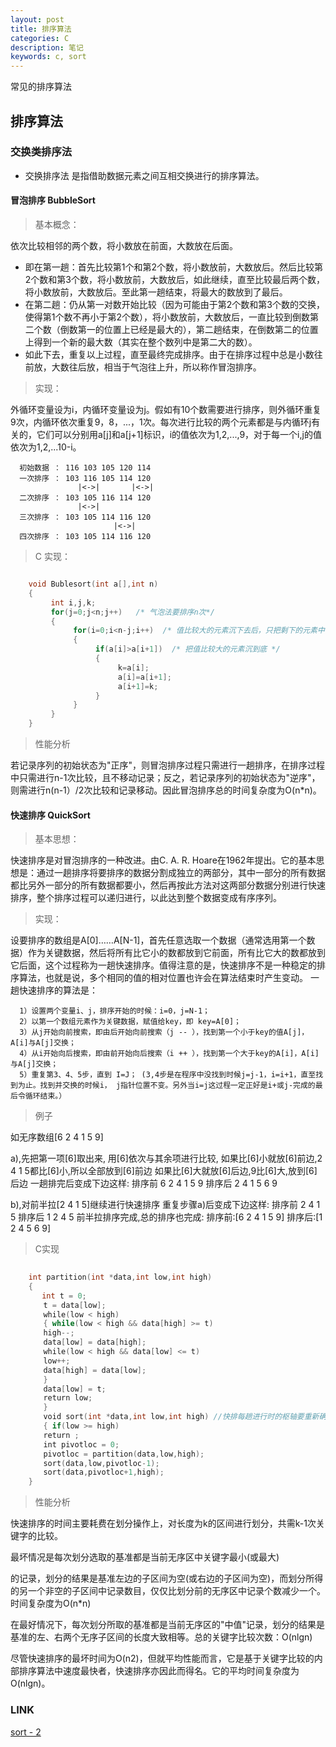 ```yaml
---
layout: post
title: 排序算法
categories: C
description: 笔记
keywords: c, sort
---
```


常见的排序算法

##  排序算法

### 交换类排序法

* 交换排序法 是指借助数据元素之间互相交换进行的排序算法。

#### 冒泡排序 BubbleSort

> 基本概念：

  依次比较相邻的两个数，将小数放在前面，大数放在后面。
*  即在第一趟：首先比较第1个和第2个数，将小数放前，大数放后。然后比较第2个数和第3个数，将小数放前，大数放后，如此继续，直至比较最后两个数，将小数放前，大数放后。至此第一趟结束，将最大的数放到了最后。
*  在第二趟：仍从第一对数开始比较（因为可能由于第2个数和第3个数的交换，使得第1个数不再小于第2个数），将小数放前，大数放后，一直比较到倒数第二个数（倒数第一的位置上已经是最大的），第二趟结束，在倒数第二的位置上得到一个新的最大数（其实在整个数列中是第二大的数）。
*  如此下去，重复以上过程，直至最终完成排序。由于在排序过程中总是小数往前放，大数往后放，相当于气泡往上升，所以称作冒泡排序。

> 实现：

  外循环变量设为i，内循环变量设为j。假如有10个数需要进行排序，则外循环重复9次，内循环依次重复9，8，...，1次。每次进行比较的两个元素都是与内循环j有关的，它们可以分别用a[j]和a[j+1]标识，i的值依次为1,2,...,9，对于每一个i,j的值依次为1,2,...10-i。

      初始数据 ： 116 103 105 120 114
      一次排序 ： 103 116 105 114 120
                   |<->|       |<->|
      二次排序 ： 103 105 116 114 120
                   |<->|
      三次排序 ： 103 105 114 116 120
                           |<->| 
      四次排序 ： 103 105 114 116 120

> C 实现：

```c

    void Bublesort(int a[],int n)
    {
         int i,j,k;
         for(j=0;j<n;j++)   /* 气泡法要排序n次*/
         {
              for(i=0;i<n-j;i++)  /* 值比较大的元素沉下去后，只把剩下的元素中的最大值再沉下去就可以啦 */
              {
                   if(a[i]>a[i+1])  /* 把值比较大的元素沉到底 */
                   {
                        k=a[i];
                        a[i]=a[i+1];
                        a[i+1]=k;
                   }
              }
         }
    }
```

> 性能分析

  若记录序列的初始状态为"正序"，则冒泡排序过程只需进行一趟排序，在排序过程中只需进行n-1次比较，且不移动记录；反之，若记录序列的初始状态为"逆序"，则需进行n(n-1）/2次比较和记录移动。因此冒泡排序总的时间复杂度为O(n*n)。

#### 快速排序 QuickSort

> 基本思想：

  快速排序是对冒泡排序的一种改进。由C. A. R. Hoare在1962年提出。它的基本思想是：通过一趟排序将要排序的数据分割成独立的两部分，其中一部分的所有数据都比另外一部分的所有数据都要小，然后再按此方法对这两部分数据分别进行快速排序，整个排序过程可以递归进行，以此达到整个数据变成有序序列。

> 实现：

  设要排序的数组是A[0]……A[N-1]，首先任意选取一个数据（通常选用第一个数据）作为关键数据，然后将所有比它小的数都放到它前面，所有比它大的数都放到它后面，这个过程称为一趟快速排序。值得注意的是，快速排序不是一种稳定的排序算法，也就是说，多个相同的值的相对位置也许会在算法结束时产生变动。
  一趟快速排序的算法是：

      1）设置两个变量i、j，排序开始的时候：i=0，j=N-1；
      2）以第一个数组元素作为关键数据，赋值给key，即 key=A[0]；
      3）从j开始向前搜索，即由后开始向前搜索（j -- ），找到第一个小于key的值A[j]，A[i]与A[j]交换；
      4）从i开始向后搜索，即由前开始向后搜索（i ++ ），找到第一个大于key的A[i]，A[i]与A[j]交换；
      5）重复第3、4、5步，直到 I=J； (3,4步是在程序中没找到时候j=j-1，i=i+1，直至找到为止。找到并交换的时候i， j指针位置不变。另外当i=j这过程一定正好是i+或j-完成的最后令循环结束。）

> 例子

  如无序数组[6 2 4 1 5 9]
  
  a),先把第一项[6]取出来,
  用[6]依次与其余项进行比较,
  如果比[6]小就放[6]前边,2 4 1 5都比[6]小,所以全部放到[6]前边
  如果比[6]大就放[6]后边,9比[6]大,放到[6]后边
  一趟排完后变成下边这样:
  排序前 6 2 4 1 5 9
  排序后 2 4 1 5 6 9

  b),对前半拉[2 4 1 5]继续进行快速排序
  重复步骤a)后变成下边这样:
  排序前 2 4 1 5
  排序后 1 2 4 5
  前半拉排序完成,总的排序也完成:
  排序前:[6 2 4 1 5 9]
  排序后:[1 2 4 5 6 9]

> C实现

```c
   
    int partition(int *data,int low,int high)
    { 
       int t = 0;
    　　t = data[low];
    　　while(low < high)
    　　{ while(low < high && data[high] >= t)
    　　high--;
    　　data[low] = data[high];
    　　while(low < high && data[low] <= t)
    　　low++;
    　　data[high] = data[low];
    　　}
    　　data[low] = t;
    　　return low;
    　　}
    　　void sort(int *data,int low,int high) //快排每趟进行时的枢轴要重新确定，由此进 //一步确定每个待排小记录的low及high的值
    　　{ if(low >= high)
    　　return ;
    　　int pivotloc = 0;
    　　pivotloc = partition(data,low,high);
    　　sort(data,low,pivotloc-1);
    　　sort(data,pivotloc+1,high);
    }
```

> 性能分析

  快速排序的时间主要耗费在划分操作上，对长度为k的区间进行划分，共需k-1次关键字的比较。

  最坏情况是每次划分选取的基准都是当前无序区中关键字最小(或最大)

  的记录，划分的结果是基准左边的子区间为空(或右边的子区间为空)，而划分所得的另一个非空的子区间中记录数目，仅仅比划分前的无序区中记录个数减少一个。时间复杂度为O(n*n)

  在最好情况下，每次划分所取的基准都是当前无序区的"中值"记录，划分的结果是基准的左、右两个无序子区间的长度大致相等。总的关键字比较次数：O(nlgn)

  尽管快速排序的最坏时间为O(n2)，但就平均性能而言，它是基于关键字比较的内部排序算法中速度最快者，快速排序亦因此而得名。它的平均时间复杂度为O(nlgn)。

### LINK
  [ sort - 2 ](https://tsbxmw.github.io/2016/12/07/C-sortnum-2/)